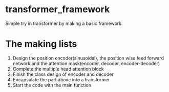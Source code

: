 # transformer_framework
Simple try in transformer by making a basic framework.

# The making lists
1. Design the position encoder(sinusoidal), the position wise feed forward network and the attention mask(encoder, decoder, encoder-decoder)
2. Complete the multiple head attention block
3. Finish the class design of encoder and decoder
4. Encapsulate the part above into a transformer
5. Start the code with the main function
